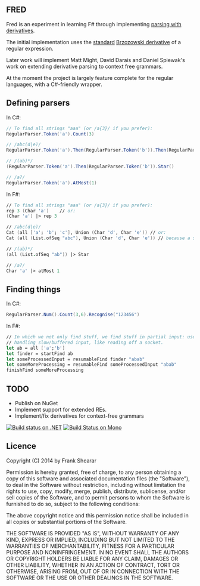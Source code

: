 FRED
----

Fred is an experiment in learning F# through implementing [parsing with derivatives](http://matt.might.net/articles/parsing-with-derivatives/).

The initial implementation uses the [standard](http://dl.acm.org/citation.cfm?id=321249) [Brzozowski derivative](http://www.mpi-sws.org/~turon/re-deriv.pdf) of a regular expression.

Later work will implement Matt Might, David Darais and Daniel Spiewak's work on extending derivative parsing to context free grammars.

At the moment the project is largely feature complete for the regular languages, with a C#-friendly wrapper.

Defining parsers
----------------

In C#:
````csharp
// To find all strings "aaa" (or /a{3}/ if you prefer):
RegularParser.Token('a').Count(3)

// /abc(d|e)/
RegularParser.Token('a').Then(RegularParser.Token('b')).Then(RegularParser.Token('c')).Then(RegularParser.Token('d').Or(RegularParser.Token('e')))

// /(ab)*/
(RegularParser.Token('a').Then(RegularParser.Token('b')).Star()

// /a?/
RegularParser.Token('a').AtMost(1)
````

In F#:
````fsharp
// To find all strings "aaa" (or /a{3}/ if you prefer):
rep 3 (Char 'a')    // or:
(Char 'a') |> rep 3

// /abc(d|e)/
Cat (all ['a'; 'b'; 'c'], Union (Char 'd', Char 'e')) // or:
Cat (all (List.ofSeq "abc"), Union (Char 'd', Char 'e')) // because a string is a sequence of char

// /(ab)*/
(all (List.ofSeq "ab")) |> Star

// /a?/
Char 'a' |> atMost 1
````

Finding things
--------------

In C#:
````csharp
RegularParser.Num().Count(3,6).Recognise("123456")
````

In F#:
````fsharp
// In which we not only find stuff, we find stuff in partial input: useful for
// handling slow/buffered input, like reading off a socket.
let ab = all ['a';'b']
let finder = startFind ab
let someProcessedInput = resumableFind finder "abab"
let someMoreProcessing = resumableFind someProcessedInput "abab"
finishFind someMoreProcessing
````

TODO
----
* Publish on NuGet
* Implement support for extended REs.
* Implement/fix derivatives for context-free grammars

[![Build status on .NET](https://ci.appveyor.com/api/projects/status/8ix7agowa8rrfu1k/branch/master)](https://ci.appveyor.com/project/frankshearar/fred/branch/master)
[![Build Status on Mono](https://secure.travis-ci.org/frankshearar/Fred.png?branch=master)](http://travis-ci.org/frankshearar/Fred)

Licence
-------
Copyright (C) 2014 by Frank Shearar

Permission is hereby granted, free of charge, to any person obtaining a copy of this software and associated documentation files (the "Software"), to deal in the Software without restriction, including without limitation the rights to use, copy, modify, merge, publish, distribute, sublicense, and/or sell copies of the Software, and to permit persons to whom the Software is furnished to do so, subject to the following conditions:

The above copyright notice and this permission notice shall be included in all copies or substantial portions of the Software.

THE SOFTWARE IS PROVIDED "AS IS", WITHOUT WARRANTY OF ANY KIND, EXPRESS OR IMPLIED, INCLUDING BUT NOT LIMITED TO THE WARRANTIES OF MERCHANTABILITY, FITNESS FOR A PARTICULAR PURPOSE AND NONINFRINGEMENT. IN NO EVENT SHALL THE AUTHORS OR COPYRIGHT HOLDERS BE LIABLE FOR ANY CLAIM, DAMAGES OR OTHER LIABILITY, WHETHER IN AN ACTION OF CONTRACT, TORT OR OTHERWISE, ARISING FROM, OUT OF OR IN CONNECTION WITH THE SOFTWARE OR THE USE OR OTHER DEALINGS IN THE SOFTWARE.